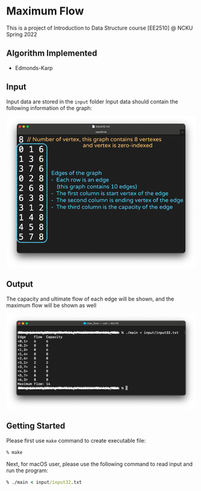 # Maximum Flow

This is a project of Introduction to Data Structure course [EE2510] @ NCKU Spring 2022

## Algorithm Implemented

- Edmonds-Karp

## Input

Input data are stored in the `input` folder
Input data should contain the following information of the graph:

<p align=center>
    <img src="img/fig_input.png">
</p>

## Output

The capacity and ultimate flow of each edge will be shown, and the maximum flow will be shown as well

<p align=center>
    <img src="img/fig_output.png">
</p>

## Getting Started

Please first use `make` command to create executable file:

```cmd
% make
```

Next, for macOS user, please use the following command to read input and run the program:

```cmd
% ./main < input/input32.txt
```
